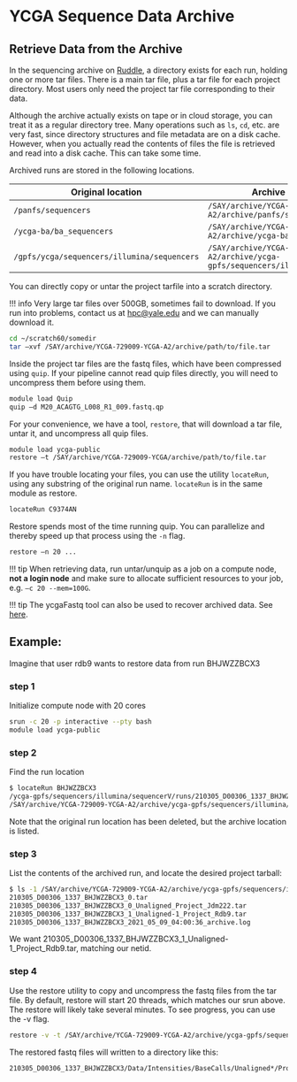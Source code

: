 # YCGA Sequence Data Archive

## Retrieve Data from the Archive

In the sequencing archive on [Ruddle](/clusters/ruddle), a directory exists for each run, holding one or more tar files. There is a main tar file, plus a tar file for each project directory. Most users only need the project tar file corresponding to their data.

Although the archive actually exists on tape or in cloud storage, you can treat it as a regular directory tree. Many operations such as `ls`, `cd`, etc. are very fast, since directory structures and file metadata are on a disk cache. However, when you actually read the contents of files the file is retrieved and read into a disk cache.  This can take some time.

Archived runs are stored in the following locations.

| Original location                           | Archive location                                                                 |
|---------------------------------------------|----------------------------------------------------------------------------------|
| `/panfs/sequencers`                         | `/SAY/archive/YCGA-729009-YCGA-A2/archive/panfs/sequencers`                         |
| `/ycga-ba/ba_sequencers`                    | `/SAY/archive/YCGA-729009-YCGA-A2/archive/ycga-ba/ba_sequencers`                    |
| `/gpfs/ycga/sequencers/illumina/sequencers` | `/SAY/archive/YCGA-729009-YCGA-A2/archive/ycga-gpfs/sequencers/illumina/sequencers` |

You can directly copy or untar the project tarfile into a scratch directory.

!!! info
Very large tar files over 500GB, sometimes fail to download.  If you run into problems, contact us at hpc@yale.edu and we can
manually download it.


``` bash
cd ~/scratch60/somedir
tar –xvf /SAY/archive/YCGA-729009-YCGA-A2/archive/path/to/file.tar
```

Inside the project tar files are the fastq files, which have been compressed using `quip`. If your pipeline cannot read quip files directly, you will need to uncompress them before using them.

``` bash
module load Quip
quip –d M20_ACAGTG_L008_R1_009.fastq.qp
```

For your convenience, we have a tool, `restore`, that will download a tar file, untar it, and uncompress all quip files.

``` bash
module load ycga-public
restore –t /SAY/archive/YCGA-729009-YCGA/archive/path/to/file.tar
```

If you have trouble locating your files, you can use the utility `locateRun`, using any substring of the original run name. `locateRun` is in the same module as restore.

``` bash
locateRun C9374AN
```

Restore spends most of the time running quip. You can parallelize and thereby speed up that process using the `-n` flag.

``` bash
restore –n 20 ...
```

!!! tip
    When retrieving data, run untar/unquip as a job on a compute node, **not a login node** and make sure to allocate sufficient resources to your job, e.g. `–c 20 --mem=100G`.

!!! tip
    The ycgaFastq tool can also be used to recover archived data.  See [here](/clusters/ruddle/#access-sequencing-data). 

## Example:
Imagine that user rdb9 wants to restore data from run BHJWZZBCX3

### step 1
Initialize compute node with 20 cores
``` bash 
srun -c 20 -p interactive --pty bash
module load ycga-public
```

### step 2
Find the run location
``` bash
$ locateRun BHJWZZBCX3
/ycga-gpfs/sequencers/illumina/sequencerV/runs/210305_D00306_1337_BHJWZZBCX3.deleted
/SAY/archive/YCGA-729009-YCGA-A2/archive/ycga-gpfs/sequencers/illumina/sequencerV/runs/210305_D00306_1337_BHJWZZBCX3
```

Note that the original run location has been deleted, but the archive location is listed.

### step 3 
List the contents of the archived run, and locate the desired project tarball:
``` bash
$ ls -1 /SAY/archive/YCGA-729009-YCGA-A2/archive/ycga-gpfs/sequencers/illumina/sequencerV/runs/210305_D00306_1337_BHJWZZBCX3
210305_D00306_1337_BHJWZZBCX3_0.tar
210305_D00306_1337_BHJWZZBCX3_0_Unaligned_Project_Jdm222.tar
210305_D00306_1337_BHJWZZBCX3_1_Unaligned-1_Project_Rdb9.tar
210305_D00306_1337_BHJWZZBCX3_2021_05_09_04:00:36_archive.log
```

We want 210305_D00306_1337_BHJWZZBCX3_1_Unaligned-1_Project_Rdb9.tar, matching our netid.

### step 4
Use the restore utility to copy and uncompress the fastq files from the tar file.  By default, restore will start 20 threads, which matches our srun above.  The restore will likely take several minutes. To see progress, you can use the -v flag.
``` bash
restore -v -t /SAY/archive/YCGA-729009-YCGA-A2/archive/ycga-gpfs/sequencers/illumina/sequencerV/runs/210305_D00306_1337_BHJWZZBCX3/210305_D00306_1337_BHJWKHBCX3_1_Unaligned-1_Project_Rdb9.tar
```

The restored fastq files will written to a directory like this: 
``` bash 
210305_D00306_1337_BHJWZZBCX3/Data/Intensities/BaseCalls/Unaligned*/Project_*
```
